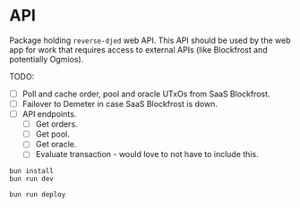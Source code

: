 # API

Package holding `reverse-djed` web API. This API should be used by the web app for work that requires access to external APIs (like Blockfrost and potentially Ogmios).

TODO:

- [ ] Poll and cache order, pool and oracle UTxOs from SaaS Blockfrost.
- [ ] Failover to Demeter in case SaaS Blockfrost is down.
- [ ] API endpoints.
  - [ ] Get orders.
  - [ ] Get pool.
  - [ ] Get oracle.
  - [ ] Evaluate transaction - would love to not have to include this.

```
bun install
bun run dev
```

```
bun run deploy
```
